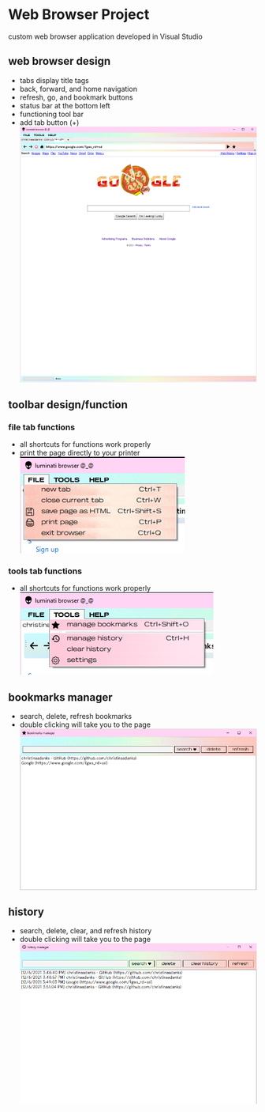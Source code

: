 # Web Browser Project
custom web browser application developed in Visual Studio

## web browser design
- tabs display title tags
- back, forward, and home navigation
- refresh, go, and bookmark buttons
- status bar at the bottom left
- functioning tool bar
- add tab button (+)
![design](/web%20browser/images/webbrowser1.PNG)

## toolbar design/function
### file tab functions
- all shortcuts for functions work properly
- print the page directly to your printer  
![file](/web%20browser/images/webbrowser2.png)

### tools tab functions
- all shortcuts for functions work properly  
![tools](/web%20browser/images/webbrowser3.png)

## bookmarks manager
- search, delete, refresh bookmarks
- double clicking will take you to the page  
![bookmarks](/web%20browser/images/webbrowser4.png)

## history
- search, delete, clear, and refresh history
- double clicking will take you to the page  
![history](/web%20browser/images/webbrowser5.png)

